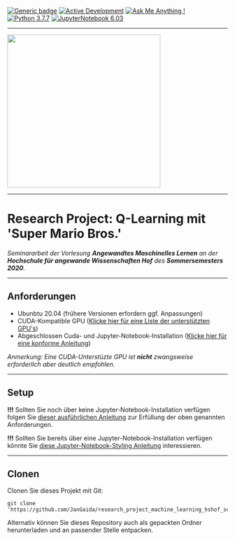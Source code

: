 [![Generic badge](https://img.shields.io/badge/License-Properitary-red.svg)](https://github.com/JanGaida/research_project_machine_learning_hshof_sose2020/blob/master/LICENSE.md)
[![Active Development](https://img.shields.io/badge/Maintenance%20Level-Actively%20Developed-brightgreen.svg)](https://github.com/JanGaida/research_project_machine_learning_hshof_sose2020/)
[![Ask Me Anything !](https://img.shields.io/badge/Ask%20me-anything-1abc9c.svg)](https://github.com/JanGaida/research_project_machine_learning_hshof_sose2020/issues)
[![Python 3.7.7](https://img.shields.io/badge/python-3.7.7-blue.svg)](https://www.python.org/downloads/release/python-377/)
[![JupyterNotebook 6.03](https://img.shields.io/badge/Jupyter_Notebook-6.0.3-orange.svg)](https://jupyter.org/)

---

 <img src="https://upload.wikimedia.org/wikipedia/commons/thumb/5/50/Logo_fh_hof.svg/2000px-Logo_fh_hof.svg.png" width="350">

---

# Research Project: Q-Learning mit 'Super Mario Bros.'

*Seminararbeit der Vorlesung **Angewandtes Maschinelles Lernen** an der **Hochschule für angewande Wissenschaften Hof** des **Sommersemesters 2020**.*

---

## Anforderungen
- Ubunbtu 20.04 (frühere Versionen erfordern ggf. Anpassungen)
- CUDA-Kompatible GPU (<a href="https://developer.nvidia.com/cuda-gpus">Klicke hier für eine Liste der unterstützten GPU's</a>)
- Abgeschlossen Cuda- und Jupyter-Notebook-Installation (<a href="https://github.com/JanGaida/research_project_machine_learning_hshof_sose2020/blob/master/setup_guide.md">Klicke hier für eine konforme Anleitung</a>)

*Anmerkung: Eine CUDA-Unterstüzte GPU ist <b>nicht</b> zwangsweise erforderlich aber deutlich empfohlen.*

---

## Setup

<b>!!!</b> Sollten Sie noch über keine Jupyter-Notebook-Installation verfügen folgen Sie <a href="https://github.com/JanGaida/research_project_machine_learning_hshof_sose2020/blob/master/setup_guide.md">dieser ausführlichen Anleitung<a> zur Erfüllung der oben genannten Anforderungen.
 
<b>!!!</b> Sollten Sie bereits über eine Jupyter-Notebook-Installation verfügen könnte Sie <a href="https://github.com/JanGaida/research_project_machine_learning_hshof_sose2020/blob/master/styling_guide.md">diese Jupyter-Notebook-Styling Anleitung</a> interessieren.

---

## Clonen

Clonen Sie dieses Projekt mit Git:

```
git clone 'https://github.com/JanGaida/research_project_machine_learning_hshof_sose2020.git'
```

Alternativ können Sie dieses Repository auch als gepackten Ordner herunterladen und an passender Stelle entpacken.
